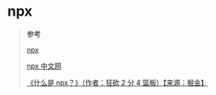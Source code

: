 <!--
 * @Author: yaohebin
 * @Date: 2023-11-30 18:48:12
 * @LastEditTime: 2023-11-30 18:55:08
 * @LastEditors: yaohebin
 * @Description: npx
-->

# npx

> **参考**
>
> [npx](https://docs.npmjs.com/cli/v7/commands/npx)
>
> [npx 中文网](https://npm.nodejs.cn/cli/v10/commands/npx)
>
> [《什么是 npx？》（作者：狂砍 2 分 4 篮板）【来源：掘金】](https://juejin.cn/post/7142666525365764104)
